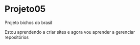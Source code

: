 # Projeto05
 Projeto bichos do brasil 

Estou aprendendo a criar sites e agora vou aprender a gerenciar repositórios
